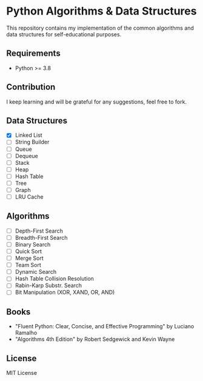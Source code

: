 # Python Algorithms & Data Structures

This repository contains my implementation of the common algorithms and data
structures for self-educational purposes.

## Requirements

* Python >= 3.8

## Contribution

I keep learning and will be grateful for any suggestions, feel free to fork.

## Data Structures

* [x] Linked List
* [ ] String Builder
* [ ] Queue
* [ ] Dequeue
* [ ] Stack
* [ ] Heap
* [ ] Hash Table
* [ ] Tree
* [ ] Graph
* [ ] LRU Cache

## Algorithms

* [ ] Depth-First Search
* [ ] Breadth-First Search
* [ ] Binary Search
* [ ] Quick Sort
* [ ] Merge Sort
* [ ] Team Sort
* [ ] Dynamic Search
* [ ] Hash Table Collision Resolution
* [ ] Rabin-Karp Substr. Search
* [ ] Bit Manipulation (XOR, XAND, OR, AND)

## Books

* "Fluent Python: Clear, Concise, and Effective Programming" by Luciano Ramalho
* "Algorithms 4th Edition" by Robert Sedgewick and Kevin Wayne

## License

MIT License
